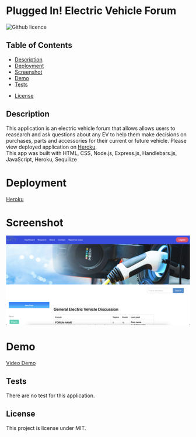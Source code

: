 # Plugged In! Electric Vehicle Forum
![Github licence](http://img.shields.io/badge/license-MIT-blue.svg)

## Table of Contents
<!--   * [Installation](#installation) -->
  * [Description](#description)
  * [Deployment](#deployment)
  * [Screenshot](#screenshot)
  * [Demo](#demo)
  * [Tests](#tests) 
  <!-- * [Questions](#questions) -->
  * [License](#license)

## Description
This application is an electric vehicle forum that allows allows users to reasearch and ask questions about any EV to help them make decisions on purchases, parts and accessories for their current or future vehicle. 
Please view deployed application on [Heroku](https://foobarnauts-project-2.herokuapp.com/).<br>
This app was built with HTML, CSS, Node.js, Express.js, Handlebars.js, JavaScript, Heroku, Sequilize

# Deployment
 [Heroku](https://foobarnauts-project-2.herokuapp.com/)
# Screenshot
![Plugged In! Electric Vehicle Forum](./client/assets/images/project2_landing.jpg)

# Demo
  [Video Demo](./client/assets/images/walkthrough.mov)
## Tests
There are no test for this application.
## License
This project is license under MIT.
